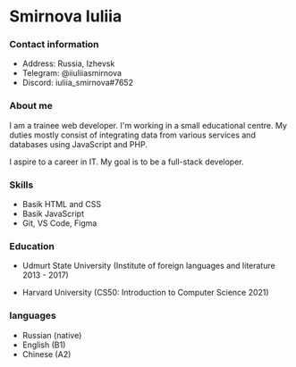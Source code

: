 # Smirnova Iuliia

### Contact information

- Address: Russia, Izhevsk
- Telegram: @iiuliiasmirnova
- Discord: iuliia_smirnova#7652

### About me

I am a trainee web developer. I'm working in a small educational centre. My duties mostly consist of integrating data from various services and databases using JavaScript and PHP.

I aspire to a career in IT. My goal is to be a full-stack developer.

### Skills

- Basik HTML and CSS
- Basik JavaScript
- Git, VS Code, Figma

### Education

- Udmurt State University (Institute of foreign languages and literature 2013 - 2017)

- Harvard University (CS50: Introduction to Computer Science 2021)

### languages

- Russian (native)
- English (B1)
- Chinese (A2)